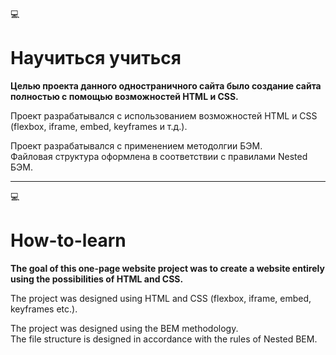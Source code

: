 :computer:
# **Научиться учиться** 

**Целью проекта данного одностраничного сайта было создание сайта полностью с помощью возможностей HTML и CSS.**    

Проект разрабатывался с использованием возможностей HTML и CSS (flexbox, iframe, embed, keyframes и т.д.). 

Проект разрабатывался с применением методолгии БЭМ.   
Файловая структура оформлена в соответствии с правилами Nested БЭМ.  

______________

:computer:
# **How-to-learn**  

**The goal of this one-page website project was to create a website entirely using the possibilities of HTML and CSS.** 
    
The project was designed using HTML and CSS (flexbox, iframe, embed, keyframes etc.).  

The project was designed using the BEM methodology.  
The file structure is designed in accordance with the rules of Nested BEM.  
